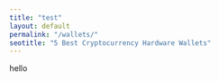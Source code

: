 ```yaml
---
title: "test"
layout: default
permalink: "/wallets/"
seotitle: "5 Best Cryptocurrency Hardware Wallets"
---
```


hello